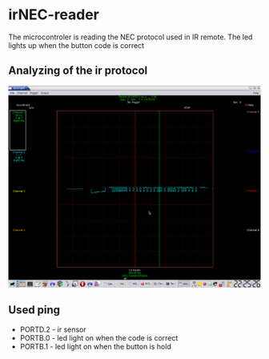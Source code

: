# irNEC-reader
The microcontroler is reading the NEC protocol used in IR remote. The led lights up when the button code is correct

## Analyzing of the ir protocol
![ir](ir.png)

## Used ping
* PORTD.2 - ir sensor
* PORTB.0 - led light on when the code is correct
* PORTB.1 - led light on when the button is hold

